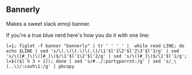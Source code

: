 ## Bannerly
Makes a sweet slack emoji banner.

If you're a true blue nerd here's how you do it with one line:

`
l=1; figlet -f banner "bannerly" | tr ' ' '_' |  while read LINE; do echo $LINE | sed 's/\(.\)\(.\)\(.\)/\1'$l'1\2'$l'2\3'$l'3/g' | sed 's/\([#_]\)\([#_]\)$/\1'$l'1\2'$l'2/g' | sed 's/\([#_]\)$/\1'$l'1/g'; l=$(($l % 3 + 1)); done | sed 's/#../:partyparrot:/g' | sed 's/_\(..\)/:cash\1:/g' | pbcopy
`

